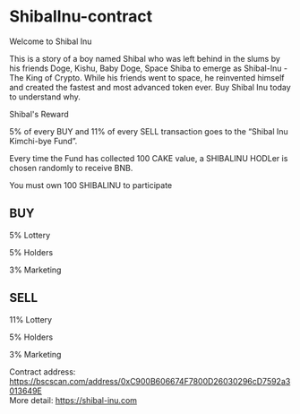 # ShibalInu-contract

Welcome to
Shibal Inu

This is a story of a boy named Shibal who was left behind in the slums by his friends Doge, Kishu, Baby Doge, Space Shiba to emerge as Shibal-Inu - The King of Crypto. While his friends went to space, he reinvented himself and created the fastest and most advanced token ever. Buy Shibal Inu today to understand why.


Shibal's Reward

5% of every BUY and 11% of every SELL transaction goes to the “Shibal Inu Kimchi-bye Fund”.

Every time the Fund has collected 100 CAKE value, a SHIBALINU HODLer is chosen randomly to receive BNB.

You must own 100 SHIBALINU to participate


## BUY

5% Lottery

5% Holders

3% Marketing

## SELL

11% Lottery

5% Holders

3% Marketing


Contract address: https://bscscan.com/address/0xC900B606674F7800D26030296cD7592a3013649E   
More detail: https://shibal-inu.com
